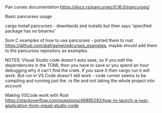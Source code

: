 Pan curses documentation https://docs.rs/pancurses/0.16.0/pancurses/

Basic pancurses usage

cargo install pancurses - downlaods and installs but then says 'specified package has no binaries'

Som C examples of how to use pancurses - ported them to rust https://github.com/aiafrasinei/pdcurses_examples, maybe should add them to the pancurses repository as examples.

NOTES: VIsual Studio code doesn't auto save, so if you edit the dependencies in the TOML then you have to save or you spend an hour debugging why it can't find the crate. If you save it then cargo run it will work. But run in VS Code doesn't still work - code runner seems to be compiling and running just the .rs file and not taking the whole project into account

Making VSCode work with Rust 
https://stackoverflow.com/questions/46885292/how-to-launch-a-rust-application-from-visual-studio-code

